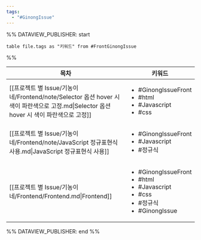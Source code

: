 ```yaml
---
tags:
  - "#GinongIssue"
---
```

%% DATAVIEW_PUBLISHER: start
```dataview
table file.tags as "키워드" from #FrontGinongIssue
```
%%

| 목차                                                                                                      | 키워드                                                                                                                  |
| ------------------------------------------------------------------------------------------------------- | -------------------------------------------------------------------------------------------------------------------- |
| [[프로젝트 별 Issue/기농이네/Frontend/note/Selector 옵션 hover 시 색이 파란색으로 고정.md\|Selector 옵션 hover 시 색이 파란색으로 고정]] | <ul><li>#GinongIssueFront</li><li>#html</li><li>#Javascript</li><li>#css</li></ul>                                   |
| [[프로젝트 별 Issue/기농이네/Frontend/note/JavaScript 정규표현식 사용.md\|JavaScript 정규표현식 사용]]                         | <ul><li>#GinongIssueFront</li><li>#Javascript</li><li>#정규식</li></ul>                                                 |
| [[프로젝트 별 Issue/기농이네/Frontend/Frontend.md\|Frontend]]                                                    | <ul><li>#GinongIssueFront</li><li>#html</li><li>#Javascript</li><li>#css</li><li>#정규식</li><li>#GinongIssue</li></ul> |

%% DATAVIEW_PUBLISHER: end %%


